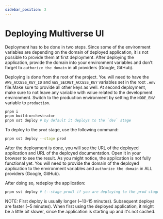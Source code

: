 ```yaml
---
sidebar_position: 2
---
```


# Deploying Multiverse UI

Deployment has to be done in two steps. Since some of the environment variables are depending on the domain of deployed
application, it is not possible to provide them at first deployment. After deploying the application, provide the domain
into your environment variables and don't forget to `authorize the domain` in all providers (Google, GitHub).

Deploying is done from the root of the project. You will need to have the `AWS_ACCESS_KEY_ID` and `AWS_SECRET_ACCESS_KEY`
variables set in the root `.env` file.Make sure to provide all other keys as well. At second deployment, make sure to not
leave any variable with value related to the development environment. Switch to the production environment by setting the
`NODE_ENV` variable to `production`.

```bash
pnpm i
pnpm build:orchestrator
pnpm sst deploy # by default it deploys to the `dev` stage
```

To deploy to the `prod` stage, use the following command:

```bash
pnpm sst deploy --stage prod
```

After the deployment is done, you will see the URL of the deployed application and URL of the deployed documentation.
Open it in your browser to see the result. As you might notice, the application is not fully functional yet.
You will need to provide the domain of the deployed application to the environment variables and `authorize the domain`
in ALL providers (Google, GitHub).

After doing so, redeploy the application:

```bash
pnpm sst deploy # (--stage prod) if you are deploying to the prod stage
```

NOTE: First deploy is usually longer (~10-15 minutes). Subsequent deploys are faster (~5 minutes). When first using the
deployed application, it might be a little bit slower, since the application is starting up and it's not cached.
